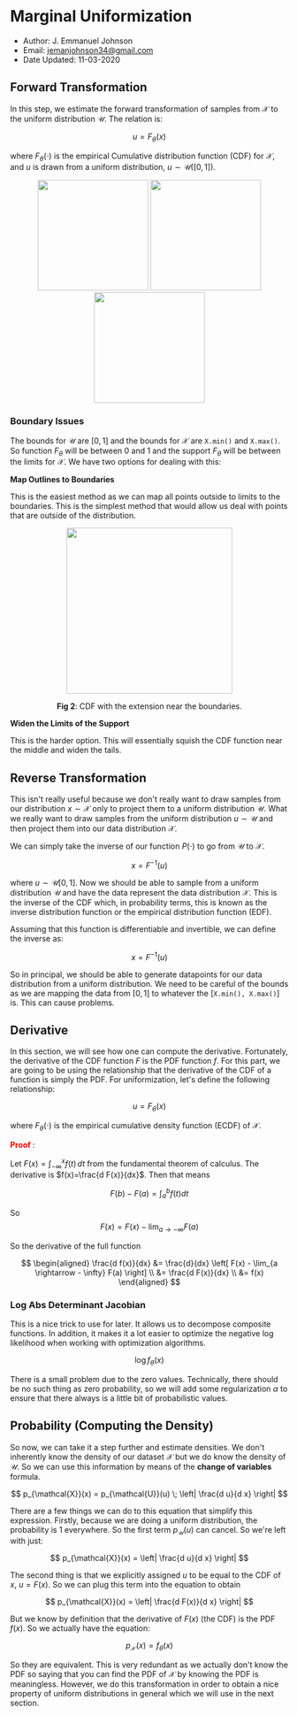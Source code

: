 # Marginal Uniformization

* Author: J. Emmanuel Johnson
* Email: jemanjohnson34@gmail.com
* Date Updated: 11-03-2020



## Forward Transformation

In this step, we estimate the forward transformation of samples from $\mathcal{X}$ to the uniform distribution $\mathcal{U}$. The relation is:

$$
u = F_\theta(x)
$$

where $F_\theta(\cdot)$ is the empirical Cumulative distribution function (CDF) for $\mathcal{X}$, and $u$ is drawn from a uniform distribution, $u\sim \mathcal{U}([0,1])$.

<center>
<p float="left">
  <img src="pics/uniform/mu_data.png" width="200" />
  <img src="pics/uniform/mu_cdf.png" width="200" />
  <img src="pics/uniform/mu_uni.png" width="200" /> 
  </center>
</p>



### Boundary Issues

The bounds for $\mathcal{U}$ are $[0,1]$ and the bounds for $\mathcal{X}$ are `X.min()` and `X.max()`. So function $F_\theta$ will be between 0 and 1 and the support $F_\theta$ will be between the limits for $\mathcal{X}$. We have two options for dealing with this:

**Map Outlines to Boundaries**

This is the easiest method as we can map all points outside to limits to the boundaries. This is the simplest method that would allow us deal with points that are outside of the distribution.


<center>

<p align="center">
<img src="pics/uniform/cdf_extend.png" width="300"/>

<b>Fig 2</b>: CDF with the extension near the boundaries.
</center>
</p>

**Widen the Limits of the Support**

This is the harder option. This will essentially squish the CDF function near the middle and widen the tails.


## Reverse Transformation

This isn't really useful because we don't really want to draw samples from our distribution $x \sim \mathcal{X}$ only to project them to a uniform distribution $\mathcal{U}$. What we really want to draw samples from the uniform distribution $u \sim \mathcal{U}$ and then project them into our data distribution $\mathcal{X}$. 

We can simply take the inverse of our function $P(\cdot)$ to go from $\mathcal{U}$ to $\mathcal{X}$.

$$
x = F^{-1}(u)
$$

where $u \sim \mathcal{U}[0,1]$. Now we should be able to sample from a uniform distribution $\mathcal{U}$ and have the data represent the data distribution $\mathcal{X}$. This is the inverse of the CDF which, in probability terms, this is known as the inverse distribution function or the empirical distribution function (EDF). 


Assuming that this function is differentiable and invertible, we can define the inverse as:

$$
x = F^{-1}(u)
$$

So in principal, we should be able to generate datapoints for our data distribution from a uniform distribution. We need to be careful of the bounds as we are mapping the data from $[0,1]$ to whatever the [`X.min(), X.max()`] is. This can cause problems.


## Derivative

In this section, we will see how one can compute the derivative. Fortunately, the derivative of the CDF function $F$ is the PDF function $f$. For this part, we are going to be using the relationship that the derivative of the CDF of a function is simply the PDF. For uniformization, let's define the following relationship:

$$
u = F_\theta(x)
$$

where $F_\theta(\cdot)$ is the empirical cumulative density function (ECDF) of $\mathcal{X}$. 

<b> <font color='red'> Proof </font></b>:

Let $F(x) = \int_{-\infty}^{x}f(t) \, dt$ from the fundamental theorem of calculus. The derivative is $f(x)=\frac{d F(x)}{dx}$. Then that means

$$
F(b)-F(a)=\int_a^b f(t) dt
$$

So $$F(x)=F(x) - \lim_{a \rightarrow - \infty}F(a)$$

So the derivative of the full function

$$
\begin{aligned}
\frac{d f(x)}{dx} 
&= \frac{d}{dx} \left[ F(x) - \lim_{a \rightarrow - \infty} F(a)  \right] \\
&= \frac{d F(x)}{dx} \\
&= f(x)
\end{aligned}
$$

### Log Abs Determinant Jacobian

This is a nice trick to use for later. It allows us to decompose composite functions. In addition, it makes it a lot easier to optimize the negative log likelihood when working with optimization algorithms.

$$\log f_\theta(x)$$

There is a small problem due to the zero values. Technically, there should be no such thing as zero probability, so we will add some regularization $\alpha$ to ensure that there always is a little bit of probabilistic values.


## Probability (Computing the Density)

So now, we can take it a step further and estimate densities. We don't inherently know the density of our dataset $\mathcal{X}$ but we do know the density of $\mathcal{U}$. So we can use this information by means of the **change of variables** formula.

$$
p_{\mathcal{X}}(x) = p_{\mathcal{U}}(u) \; \left| \frac{d u}{d x} \right|
$$

There are a few things we can do to this equation that simplify this expression. Firstly, because we are doing a uniform distribution, the probability is 1 everywhere. So the first term $p_{\mathcal{U}}(u)$ can cancel. So we're left with just:

$$
p_{\mathcal{X}}(x) =  \left| \frac{d u}{d x} \right|
$$

The second thing is that we explicitly assigned $u$ to be equal to the CDF of $x$, $u = F(x)$. So we can plug this term into the equation to obtain

$$
p_{\mathcal{X}}(x) =  \left| \frac{d F(x)}{d x} \right|
$$

But we know by definition that the derivative of $F(x)$ (the CDF) is the PDF $f(x)$. So we actually have the equation:

$$
p_{\mathcal{X}}(x) =  f_\theta(x)
$$

So they are equivalent. This is very redundant as we actually don't know the PDF so saying that you can find the PDF of $\mathcal{X}$ by knowing the PDF is meaningless. However, we do this transformation in order to obtain a nice property of uniform distributions in general which we will use in the next section.
